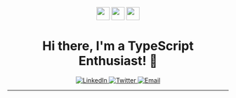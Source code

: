 <p align="center">
  <img src="https://raw.githubusercontent.com/halfrost/halfrost/master/logos/go-github-action.gif" width="30">
  <img src="https://raw.githubusercontent.com/Halfrost/Halfrost/master/logos/TypeScript.svg" width="30">
  <img src="https://raw.githubusercontent.com/halfrost/halfrost/master/logos/go-github-action.gif" width="30">
</p>

<h1 align="center">Hi there, I'm a TypeScript Enthusiast! 👋</h1>

<p align="center">
  <a href="https://www.linkedin.com/in/YOUR_LINKEDIN_PROFILE" target="_blank">
    <img src="https://img.shields.io/badge/LinkedIn-0077B5?style=for-the-badge&logo=linkedin&logoColor=white" alt="LinkedIn">
  </a>
  <a href="https://twitter.com/YOUR_TWITTER_HANDLE" target="_blank">
    <img src="https://img.shields.io/badge/Twitter-1DA1F2?style=for-the-badge&logo=twitter&logoColor=white" alt="Twitter">
  </a>
  <a href="mailto:YOUR_EMAIL@example.com">
    <img src="https://img.shields.io/badge/Email-D14836?style=for-the-badge&logo=gmail&logoColor=white" alt="Email">
  </a>
</p>

---
